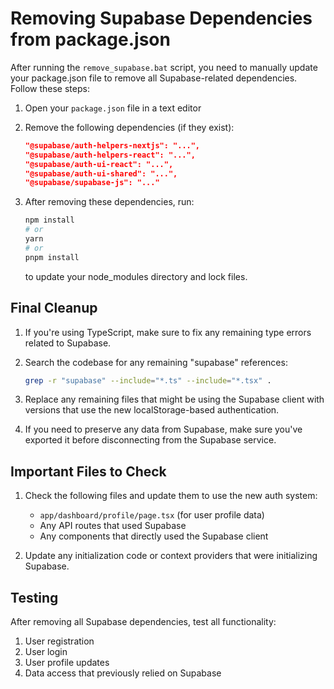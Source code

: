 # Removing Supabase Dependencies from package.json

After running the `remove_supabase.bat` script, you need to manually update your package.json file to remove all Supabase-related dependencies. Follow these steps:

1. Open your `package.json` file in a text editor

2. Remove the following dependencies (if they exist):
   ```json
   "@supabase/auth-helpers-nextjs": "...",
   "@supabase/auth-helpers-react": "...",
   "@supabase/auth-ui-react": "...",
   "@supabase/auth-ui-shared": "...",
   "@supabase/supabase-js": "..."
   ```

3. After removing these dependencies, run:
   ```bash
   npm install
   # or
   yarn
   # or
   pnpm install
   ```
   to update your node_modules directory and lock files.

## Final Cleanup

1. If you're using TypeScript, make sure to fix any remaining type errors related to Supabase.

2. Search the codebase for any remaining "supabase" references:
   ```bash
   grep -r "supabase" --include="*.ts" --include="*.tsx" .
   ```

3. Replace any remaining files that might be using the Supabase client with versions that use the new localStorage-based authentication.

4. If you need to preserve any data from Supabase, make sure you've exported it before disconnecting from the Supabase service.

## Important Files to Check

1. Check the following files and update them to use the new auth system:
   - `app/dashboard/profile/page.tsx` (for user profile data)
   - Any API routes that used Supabase
   - Any components that directly used the Supabase client

2. Update any initialization code or context providers that were initializing Supabase.

## Testing

After removing all Supabase dependencies, test all functionality:

1. User registration
2. User login
3. User profile updates
4. Data access that previously relied on Supabase
